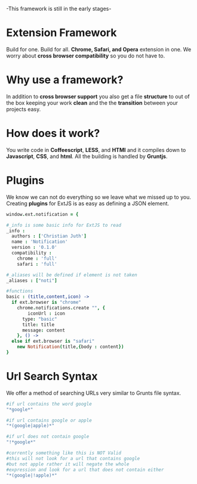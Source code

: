 
-This framework is still in the early stages-

Extension Framework
============
Build for one. Build for all. **Chrome, Safari, and Opera** extension in one.  We worry about **cross browser compatibility** so you do not have to.

Why use a framework?
============
In addition to **cross browser support** you also get a file **structure** to out of the box keeping your work **clean** and the the **transition** between your projects easy.


How does it work?
=============
You write code in **Coffeescript**, **LESS**, and **HTMl** and it compiles down to **Javascript**, **CSS**, and **html**.  All the building is handled by **Gruntjs**.

Plugins
=============
We know we can not do everything so we leave what we missed up to you. Creating **plugins** for ExtJS is as easy as defining a JSON element.

```coffeescript
window.ext.notification = {

#_info is some basic info for ExtJS to read
_info :
  authors : ['Christian Juth']
  name : 'Notification'
  version : '0.1.0'
  compatibility :
    chrome : 'full'
    safari : 'full'

#_aliases will be defined if element is not taken
_aliases : ["noti"]

#functions
basic : (title,content,icon) ->
  if ext.browser is "chrome"
    chrome.notifications.create "", {
        iconUrl : icon
      type: "basic"
      title: title
      message: content
    }, () ->
  else if ext.browser is "safari"
    new Notification(title,{body : content})
}
```

Url Search Syntax
============
We offer a method of searching URLs very similar to Grunts file syntax.

```coffeescript
#if url contains the word google
"*google*"

#if url contains google or apple
"*(google|apple)*"

#if url does not contain google
"!*google*"

#corrently something like this is NOT Valid
#this will not look for a url that contains google
#but not apple rather it will negate the whole
#expression and look for a url that does not contain either
"*(google|!apple)*"
```
